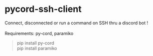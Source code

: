 # pycord-ssh-client
Connect, disconnected or run a command on SSH thru a discord bot !<br>
<br>
Requirements: py-cord, paramiko<br>
> pip install py-cord<br>
> pip install paramiko<br>

